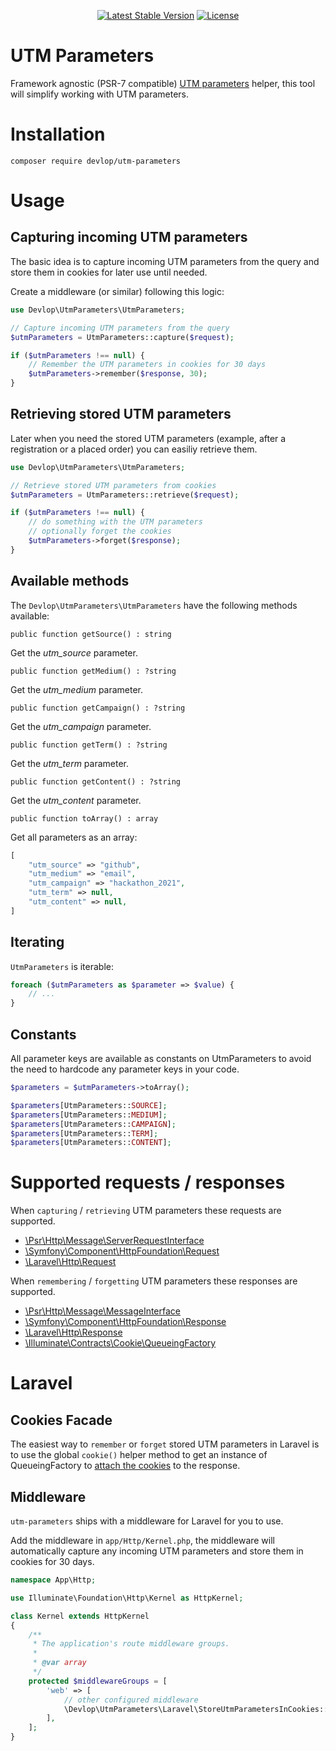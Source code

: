 <p align="center">
    <a href="https://packagist.org/packages/devlop/utm-parameters"><img src="https://img.shields.io/packagist/v/devlop/utm-parameters" alt="Latest Stable Version"></a>
    <a href="https://github.com/devlop/utm-parameters/blob/master/LICENSE.md"><img src="https://img.shields.io/packagist/l/devlop/utm-parameters" alt="License"></a>
</p>

# UTM Parameters

Framework agnostic (PSR-7 compatible) [UTM parameters](https://en.wikipedia.org/wiki/UTM_parameters) helper, this tool will simplify working with UTM parameters.

# Installation

```
composer require devlop/utm-parameters
```

# Usage

## Capturing incoming UTM parameters

The basic idea is to capture incoming UTM parameters from the query and store them in cookies for later use until needed.

Create a middleware (or similar) following this logic:

```php
use Devlop\UtmParameters\UtmParameters;

// Capture incoming UTM parameters from the query
$utmParameters = UtmParameters::capture($request);

if ($utmParameters !== null) {
    // Remember the UTM parameters in cookies for 30 days
    $utmParameters->remember($response, 30);
}
```

## Retrieving stored UTM parameters

Later when you need the stored UTM parameters (example, after a registration or a placed order) you can easiliy retrieve them.

```php
use Devlop\UtmParameters\UtmParameters;

// Retrieve stored UTM parameters from cookies
$utmParameters = UtmParameters::retrieve($request);

if ($utmParameters !== null) {
    // do something with the UTM parameters
    // optionally forget the cookies
    $utmParameters->forget($response);
}
```

## Available methods

The `Devlop\UtmParameters\UtmParameters` have the following methods available:

`public function getSource() : string`

Get the *utm_source* parameter.

`public function getMedium() : ?string`

Get the *utm_medium* parameter.

`public function getCampaign() : ?string`

Get the *utm_campaign* parameter.

`public function getTerm() : ?string`

Get the *utm_term* parameter.

`public function getContent() : ?string`

Get the *utm_content* parameter.

`public function toArray() : array`

Get all parameters as an array:

```php
[
    "utm_source" => "github",
    "utm_medium" => "email",
    "utm_campaign" => "hackathon_2021",
    "utm_term" => null,
    "utm_content" => null,
]
```

## Iterating

`UtmParameters` is iterable:

```php
foreach ($utmParameters as $parameter => $value) {
    // ...
}
```

## Constants

All parameter keys are available as constants on UtmParameters to avoid the need to hardcode any parameter keys in your code.

```php
$parameters = $utmParameters->toArray();

$parameters[UtmParameters::SOURCE];
$parameters[UtmParameters::MEDIUM];
$parameters[UtmParameters::CAMPAIGN];
$parameters[UtmParameters::TERM];
$parameters[UtmParameters::CONTENT];
```

# Supported requests / responses

When `capturing` / `retrieving` UTM parameters these requests are supported.

* [\Psr\Http\Message\ServerRequestInterface](https://github.com/php-fig/http-message/blob/master/src/ServerRequestInterface.php)
* [\Symfony\Component\HttpFoundation\Request](https://github.com/symfony/http-foundation/blob/5.x/Request.php)
* [\Laravel\Http\Request](https://github.com/laravel/framework/blob/master/src/Illuminate/Http/Request.php)

When `remembering` / `forgetting` UTM parameters these responses are supported.

* [\Psr\Http\Message\MessageInterface](https://github.com/php-fig/http-message/blob/master/src/MessageInterface.php)
* [\Symfony\Component\HttpFoundation\Response](https://github.com/symfony/http-foundation/blob/5.x/Response.php)
* [\Laravel\Http\Response](https://github.com/laravel/framework/blob/master/src/Illuminate/Http/Response.php)
* [\Illuminate\Contracts\Cookie\QueueingFactory](https://github.com/laravel/framework/blob/master/src/Illuminate/Contracts/Cookie/QueueingFactory.php)

# Laravel

## Cookies Facade

The easiest way to `remember` or `forget` stored UTM parameters in Laravel is to use the global `cookie()` helper method to get an instance of QueueingFactory
to [attach the cookies](https://laravel.com/docs/master/responses#attaching-cookies-to-responses) to the response.

## Middleware

`utm-parameters` ships with a middleware for Laravel for you to use.

Add the middleware in `app/Http/Kernel.php`, the middleware will automatically capture any incoming UTM parameters and store them in cookies for 30 days.

```php
namespace App\Http;

use Illuminate\Foundation\Http\Kernel as HttpKernel;

class Kernel extends HttpKernel
{
    /**
     * The application's route middleware groups.
     *
     * @var array
     */
    protected $middlewareGroups = [
        'web' => [
            // other configured middleware
            \Devlop\UtmParameters\Laravel\StoreUtmParametersInCookies::class,
        ],
    ];
}

```
